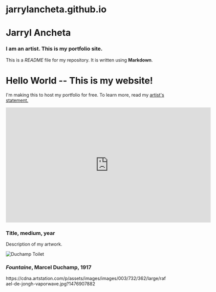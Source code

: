 # jarrylancheta.github.io
# Jarryl Ancheta

### I am an artist. This is my portfolio site.

This is a *README* file for my repository. It is written using **Markdown**.
<!DOCTYPE html>
<html>
  <head>
    <meta charset="utf-8">
    <title>(your name)</title>
    <link rel="stylesheet" type="text/css" href="main.css">
  </head>
  <body>
    <h1>Hello World -- This is my website!</h1>
    <p>I'm making this to host my portfolio for free. To learn more, read my <a href="statement.html">artist's statement.</a></p>
    <div class="portfolio-item">
      <iframe src="https://player.vimeo.com/video/45489909" width="640" height="360" frameborder="0" webkitallowfullscreen mozallowfullscreen allowfullscreen></iframe>
      <h3>Title, medium, year</h3>
      <p>Description of my artwork.</p>
    </div>
    <div class="portfolio-item">
      <img src="https://upload.wikimedia.org/wikipedia/commons/f/f6/Duchamp_Fountaine.jpg" alt="Duchamp Toilet">
      <h3><em>Fountaine</em>, Marcel Duchamp, 1917</h3>
      <p>https://cdna.artstation.com/p/assets/images/images/003/732/362/large/rafael-de-jongh-vaporwave.jpg?1476907882</p>
    </div>
  </body>
</html>
